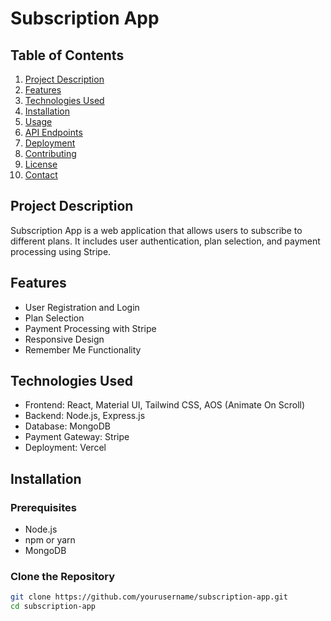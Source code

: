 # Subscription App

## Table of Contents

1. [Project Description](#project-description)
2. [Features](#features)
3. [Technologies Used](#technologies-used)
4. [Installation](#installation)
5. [Usage](#usage)
6. [API Endpoints](#api-endpoints)
7. [Deployment](#deployment)
8. [Contributing](#contributing)
9. [License](#license)
10. [Contact](#contact)

## Project Description

Subscription App is a web application that allows users to subscribe to different plans. It includes user authentication, plan selection, and payment processing using Stripe.

## Features

- User Registration and Login
- Plan Selection
- Payment Processing with Stripe
- Responsive Design
- Remember Me Functionality

## Technologies Used

- Frontend: React, Material UI, Tailwind CSS, AOS (Animate On Scroll)
- Backend: Node.js, Express.js
- Database: MongoDB
- Payment Gateway: Stripe
- Deployment: Vercel

## Installation


### Prerequisites

- Node.js
- npm or yarn
- MongoDB

### Clone the Repository

```bash
git clone https://github.com/yourusername/subscription-app.git
cd subscription-app
